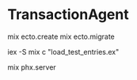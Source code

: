 # TransactionAgent

mix ecto.create
mix ecto.migrate

iex -S mix
c "load_test_entries.ex"

mix phx.server

